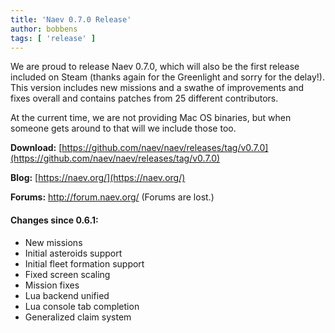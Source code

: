 ```yaml
---
title: 'Naev 0.7.0 Release'
author: bobbens
tags: [ 'release' ]
---
```


We are proud to release Naev 0.7.0, which will also be the first release included on Steam (thanks again for the Greenlight and sorry for the delay!). This version includes new missions and a swathe of improvements and fixes overall and contains patches from 25 different contributors.

At the current time, we are not providing Mac OS binaries, but when someone gets around to that will we include those too.

**Download:** [https://github.com/naev/naev/releases/tag/v0.7.0](https://github.com/naev/naev/releases/tag/v0.7.0)

**Blog:** [https://naev.org/](https://naev.org/)

**Forums:** http://forum.naev.org/ (Forums are lost.)

#### Changes since 0.6.1:

  * New missions
  * Initial asteroids support
  * Initial fleet formation support
  * Fixed screen scaling
  * Mission fixes
  * Lua backend unified
  * Lua console tab completion
  * Generalized claim system
